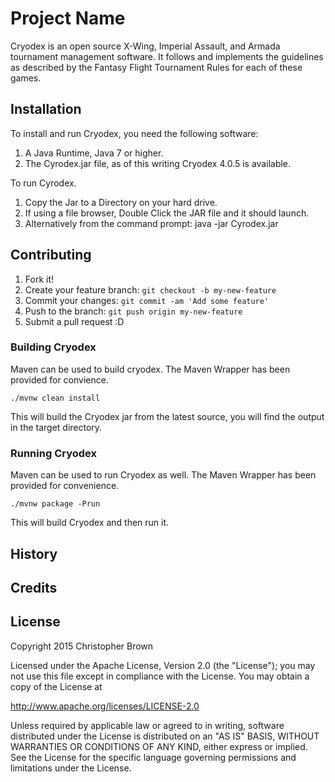 # Project Name

Cryodex is an open source X-Wing, Imperial Assault, and Armada tournament management software.
It follows and implements the guidelines as described by the Fantasy Flight Tournament Rules for
each of these games.

## Installation

To install and run Cryodex, you need the following software:

1. A Java Runtime, Java 7 or higher.
2. The Cyrodex.jar file, as of this writing Cryodex 4.0.5 is available.

To run Cyrodex.

1. Copy the Jar to a Directory on your hard drive.
2. If using a file browser, Double Click the JAR file and it should launch.
3. Alternatively from the command prompt:  java -jar Cyrodex.jar


## Contributing

1. Fork it!
2. Create your feature branch: `git checkout -b my-new-feature`
3. Commit your changes: `git commit -am 'Add some feature'`
4. Push to the branch: `git push origin my-new-feature`
5. Submit a pull request :D

### Building Cryodex

Maven can be used to build cryodex.  The Maven Wrapper has been provided for convience.

    ./mvnw clean install
    
This will build the Cryodex jar from the latest source, you will find the output in the target directory.

### Running Cryodex

Maven can be used to run Cryodex as well. The Maven Wrapper has been provided for convenience.

    ./mvnw package -Prun
    
This will build Cryodex and then run it.

## History


## Credits


## License

Copyright 2015 Christopher Brown

Licensed under the Apache License, Version 2.0 (the "License"); you may not use this file except in compliance with the License. You may obtain a copy of the License at

http://www.apache.org/licenses/LICENSE-2.0

Unless required by applicable law or agreed to in writing, software distributed under the License is distributed on an "AS IS" BASIS, WITHOUT WARRANTIES OR CONDITIONS OF ANY KIND, either express or implied. See the License for the specific language governing permissions and limitations under the License.